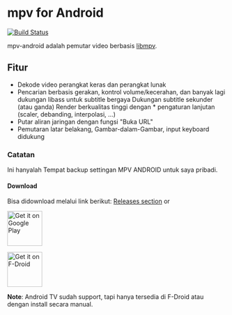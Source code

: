 # mpv for Android

[![Build Status](https://github.com/mpv-android/mpv-android/actions/workflows/build.yml/badge.svg?branch=master)](https://github.com/mpv-android/mpv-android/actions/workflows/build.yml)

mpv-android adalah pemutar video berbasis [libmpv](https://github.com/mpv-player/mpv).

## Fitur

* Dekode video perangkat keras dan perangkat lunak
* Pencarian berbasis gerakan, kontrol volume/kecerahan, dan banyak lagi
dukungan libass untuk subtitle bergaya
Dukungan subtitle sekunder (atau ganda)
Render berkualitas tinggi dengan * pengaturan lanjutan (scaler, debanding, interpolasi, ...)
* Putar aliran jaringan dengan fungsi "Buka URL"
* Pemutaran latar belakang, Gambar-dalam-Gambar, input keyboard didukung

### Catatan
Ini hanyalah 
Tempat backup settingan MPV ANDROID untuk saya pribadi.


#### Download
Bisa didownload melalui link berikut: [Releases section](https://github.com/mpv-android/mpv-android/releases) or

[<img src="https://play.google.com/intl/en_us/badges/images/generic/en-play-badge.png" alt="Get it on Google Play" height="80">](https://play.google.com/store/apps/details?id=is.xyz.mpv)

[<img src="https://fdroid.gitlab.io/artwork/badge/get-it-on.png" alt="Get it on F-Droid" height="80">](https://f-droid.org/packages/is.xyz.mpv)

**Note**: Android TV sudah support, tapi hanya tersedia di F-Droid atau dengan install secara manual.




